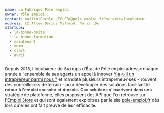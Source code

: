 ```yaml
---
name: La Fabrique Pôle emploi
owner: Pôle emploi
contact: mailto:Carole.LECLERC@pole-emploi.fr?subject=Incubateur
address: 22 Allée Darius Milhaud, Paris 19e
startups:
  - la-bonne-boite
  - la-bonne-formation
  - maintenant
  - memo
  - clara
  - avril
---
```


Depuis 2015, l'incubateur de Startups d’État de Pôle emploi adresse chaque année à l'ensemble de ses agents un appel à innover [Y-a-t-il un intrapreneur parmi nous ?](/2017/03/22/intrapreneurs-comment-les-trouver.html) et mandate plusieurs intrapreneu·r·ses - souvent des conseiller.e.s de terrain - pour développer des solutions facilitant le retour à l'emploi souhaité et durable. Ces solutions s'inscrivent dans une stratégie de plateforme, elles proposent des API que l'on retrouve sur l'[Emploi Store](https://www.emploi-store-dev.fr/) et qui sont également exploitées par le site [pole-emploi.fr](http://pole-emploi.fr) dès lors qu'elles ont fait preuve de leur efficacité.
